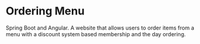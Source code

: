 # Ordering Menu
 Spring Boot and Angular.  A website that allows users to order items from a menu with a discount system based membership and the day ordering.
